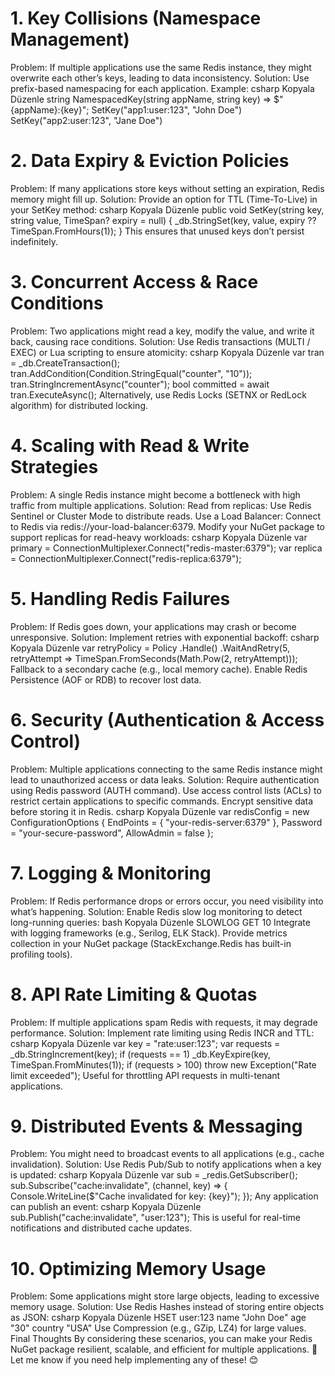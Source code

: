# 1. Key Collisions (Namespace Management)
Problem:
If multiple applications use the same Redis instance, they might overwrite each other’s keys, leading to data inconsistency.
Solution:
Use prefix-based namespacing for each application.
Example:
csharp
Kopyala
Düzenle
string NamespacedKey(string appName, string key) => $"{appName}:{key}";
SetKey("app1:user:123", "John Doe")
SetKey("app2:user:123", "Jane Doe")
# 2. Data Expiry & Eviction Policies
Problem:
If many applications store keys without setting an expiration, Redis memory might fill up.
Solution:
Provide an option for TTL (Time-To-Live) in your SetKey method:
csharp
Kopyala
Düzenle
public void SetKey(string key, string value, TimeSpan? expiry = null)
{
    _db.StringSet(key, value, expiry ?? TimeSpan.FromHours(1));
}
This ensures that unused keys don’t persist indefinitely.
# 3. Concurrent Access & Race Conditions
Problem:
Two applications might read a key, modify the value, and write it back, causing race conditions.
Solution:
Use Redis transactions (MULTI / EXEC) or Lua scripting to ensure atomicity:
csharp
Kopyala
Düzenle
var tran = _db.CreateTransaction();
tran.AddCondition(Condition.StringEqual("counter", "10"));
tran.StringIncrementAsync("counter");
bool committed = await tran.ExecuteAsync();
Alternatively, use Redis Locks (SETNX or RedLock algorithm) for distributed locking.
# 4. Scaling with Read & Write Strategies
Problem:
A single Redis instance might become a bottleneck with high traffic from multiple applications.
Solution:
Read from replicas: Use Redis Sentinel or Cluster Mode to distribute reads.
Use a Load Balancer: Connect to Redis via redis://your-load-balancer:6379.
Modify your NuGet package to support replicas for read-heavy workloads:
csharp
Kopyala
Düzenle
var primary = ConnectionMultiplexer.Connect("redis-master:6379");
var replica = ConnectionMultiplexer.Connect("redis-replica:6379");
# 5. Handling Redis Failures
Problem:
If Redis goes down, your applications may crash or become unresponsive.
Solution:
Implement retries with exponential backoff:
csharp
Kopyala
Düzenle
var retryPolicy = Policy
    .Handle<RedisConnectionException>()
    .WaitAndRetry(5, retryAttempt => TimeSpan.FromSeconds(Math.Pow(2, retryAttempt)));
Fallback to a secondary cache (e.g., local memory cache).
Enable Redis Persistence (AOF or RDB) to recover lost data.
# 6. Security (Authentication & Access Control)
Problem:
Multiple applications connecting to the same Redis instance might lead to unauthorized access or data leaks.
Solution:
Require authentication using Redis password (AUTH command).
Use access control lists (ACLs) to restrict certain applications to specific commands.
Encrypt sensitive data before storing it in Redis.
csharp
Kopyala
Düzenle
var redisConfig = new ConfigurationOptions
{
    EndPoints = { "your-redis-server:6379" },
    Password = "your-secure-password",
    AllowAdmin = false
};
# 7. Logging & Monitoring
Problem:
If Redis performance drops or errors occur, you need visibility into what’s happening.
Solution:
Enable Redis slow log monitoring to detect long-running queries:
bash
Kopyala
Düzenle
SLOWLOG GET 10
Integrate with logging frameworks (e.g., Serilog, ELK Stack).
Provide metrics collection in your NuGet package (StackExchange.Redis has built-in profiling tools).
# 8. API Rate Limiting & Quotas
Problem:
If multiple applications spam Redis with requests, it may degrade performance.
Solution:
Implement rate limiting using Redis INCR and TTL:
csharp
Kopyala
Düzenle
var key = "rate:user:123";
var requests = _db.StringIncrement(key);
if (requests == 1) _db.KeyExpire(key, TimeSpan.FromMinutes(1));
if (requests > 100) throw new Exception("Rate limit exceeded");
Useful for throttling API requests in multi-tenant applications.
# 9. Distributed Events & Messaging
Problem:
You might need to broadcast events to all applications (e.g., cache invalidation).
Solution:
Use Redis Pub/Sub to notify applications when a key is updated:
csharp
Kopyala
Düzenle
var sub = _redis.GetSubscriber();
sub.Subscribe("cache:invalidate", (channel, key) =>
{
    Console.WriteLine($"Cache invalidated for key: {key}");
});
Any application can publish an event:
csharp
Kopyala
Düzenle
sub.Publish("cache:invalidate", "user:123");
This is useful for real-time notifications and distributed cache updates.
# 10. Optimizing Memory Usage
Problem:
Some applications might store large objects, leading to excessive memory usage.
Solution:
Use Redis Hashes instead of storing entire objects as JSON:
csharp
Kopyala
Düzenle
HSET user:123 name "John Doe" age "30" country "USA"
Use Compression (e.g., GZip, LZ4) for large values.
Final Thoughts
By considering these scenarios, you can make your Redis NuGet package resilient, scalable, and efficient for multiple applications. 🚀 Let me know if you need help implementing any of these! 😊
